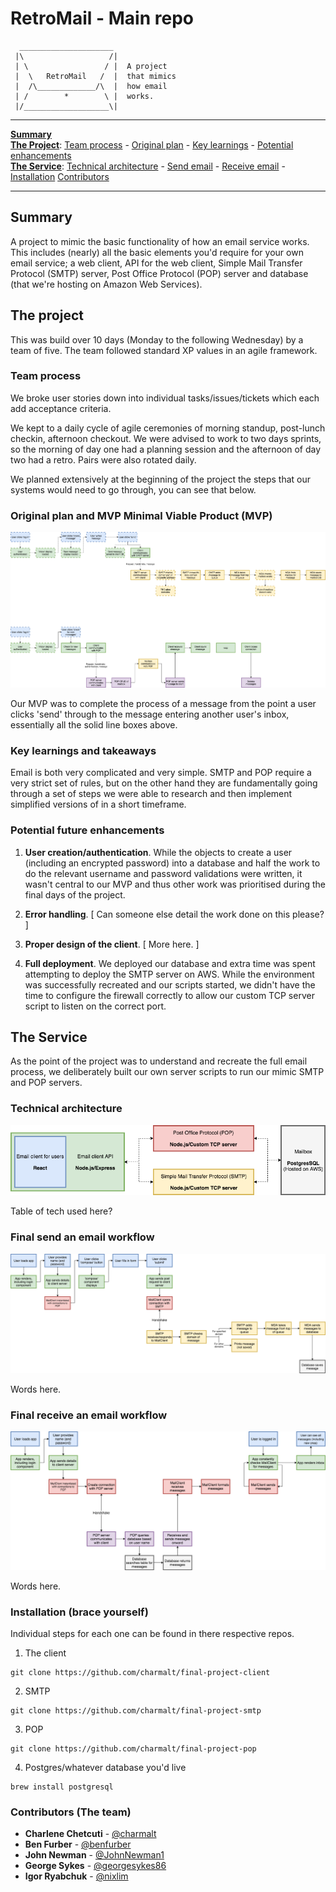 # RetroMail - Main repo
```
  _____________________  
 |\                   /|
 | \                 / |  A project
 |  \   RetroMail   /  |  that mimics
 |  /\_____________/\  |  how email
 | /        *        \ |  works.
 |/___________________\|

```

***
**[Summary](#summary)**<br/>
**[The Project](#project)**: [Team process](#team-process) - [Original plan](#plan) - [Key learnings](#learnings) - [Potential enhancements](#enhancements)<br/>
**[The Service](#service)**: [Technical architecture](#architecture) - [Send email](#workflow-send) - [Receive email](#workflow-receive) - [Installation](#installation) [Contributors](#contributors)
***

## <a name="summary">Summary</a>
A project to mimic the basic functionality of how an email service works. This includes (nearly) all the basic elements you'd require for your own email service; a web client, API for the web client, Simple Mail Transfer Protocol (SMTP) server, Post Office Protocol (POP) server and database (that we're hosting on Amazon Web Services).


## <a name="project">The project</a>
This was build over 10 days (Monday to the following Wednesday) by a team of five. The team followed standard XP values in an agile framework.

### <a name="team-process">Team process</a>
We broke user stories down into individual tasks/issues/tickets which each add acceptance criteria.

We kept to a daily cycle of agile ceremonies of morning standup, post-lunch checkin, afternoon checkout. We were advised to work to two days sprints, so the morning of day one had a planning session and the afternoon of day two had a retro. Pairs were also rotated daily.

We planned extensively at the beginning of the project the steps that our systems would need to go through, you can see that below.

### <a name="plan">Original plan and MVP Minimal Viable Product (MVP)</a>
![MVP workflow](https://github.com/charmalt/final-project-main/blob/master/images/mvp-as-agreed.png "MVP workflow")

Our MVP was to complete the process of a message from the point a user clicks 'send' through to the message entering another user's inbox, essentially all the solid line boxes above.


### <a name="learnings">Key learnings and takeaways</a>
Email is both very complicated and very simple. SMTP and POP require a very strict set of rules, but on the other hand they are fundamentally going through a set of steps we were able to research and then implement simplified versions of in a short timeframe.


### <a name="enhancements">Potential future enhancements</a>
1. **User creation/authentication**. While the objects to create a user (including an encrypted password) into a database and half the work to do the relevant username and password validations were written, it wasn't central to our MVP and thus other work was prioritised during the final days of the project.

2. **Error handling**. [ Can someone else detail the work done on this please? ]

3. **Proper design of the client**. [ More here. ]

4. **Full deployment**. We deployed our database and extra time was spent attempting to deploy the SMTP server on AWS. While the environment was successfully recreated and our scripts started, we didn't have the time to configure the firewall correctly to allow our custom TCP server script to listen on the correct port.

## <a name="service">The Service</a>
As the point of the project was to understand and recreate the full email process, we deliberately built our own server scripts to run our mimic SMTP and POP servers.

### <a name="architecture">Technical architecture</a>
![Summary of our technical architecture](https://github.com/charmalt/final-project-main/blob/master/images/summary-architecture.png "Summary of our technical architecture")

Table of tech used here?


### <a name="workflow-send">Final send an email workflow</a>

![Send an email workflow](https://github.com/charmalt/final-project-main/blob/master/images/workflow-send.png "Send an email workflow")

Words here.

### <a name="workflow-receive">Final receive an email workflow</a>

![Receive an email workflow](https://github.com/charmalt/final-project-main/blob/master/images/workflow-receive.png "Receive an email workflow")

Words here.

### <a name="installation">Installation</a> (brace yourself)
Individual steps for each one can be found in there respective repos.

1. The client
```
git clone https://github.com/charmalt/final-project-client
```
2. SMTP
```
git clone https://github.com/charmalt/final-project-smtp
```
3. POP
```
git clone https://github.com/charmalt/final-project-pop
```
4. Postgres/whatever database you'd live
```
brew install postgresql
```


### <a name="contributors">Contributors</a> (The team)

* **Charlene Chetcuti** - [@charmalt](https://github.com/charmalt)
* **Ben Furber** - [@benfurber](https://github.com/benfurber)
* **John Newman** - [@JohnNewman1](https://github.com/JohnNewman1)
* **George Sykes** - [@georgesykes86](https://github.com/georgesykes86)
* **Igor Ryabchuk** - [@nixlim](https://github.com/nixlim)
